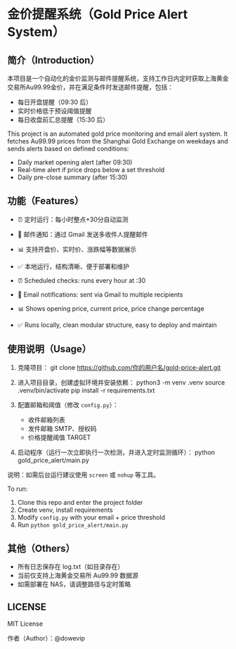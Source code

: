金价提醒系统（Gold Price Alert System）
========================================

简介（Introduction）
--------------------
本项目是一个自动化的金价监测与邮件提醒系统，支持工作日内定时获取上海黄金交易所Au99.99金价，并在满足条件时发送邮件提醒，包括：
- 每日开盘提醒（09:30 后）
- 实时价格低于预设阈值提醒
- 每日收盘前汇总提醒（15:30 后）

This project is an automated gold price monitoring and email alert system. It fetches Au99.99 prices from the Shanghai Gold Exchange on weekdays and sends alerts based on defined conditions:
- Daily market opening alert (after 09:30)
- Real-time alert if price drops below a set threshold
- Daily pre-close summary (after 15:30)

功能（Features）
--------------------
- ⏰ 定时运行：每小时整点+30分自动监测
- 📩 邮件通知：通过 Gmail 发送多收件人提醒邮件
- 📊 支持开盘价、实时价、涨跌幅等数据展示
- ✅ 本地运行，结构清晰、便于部署和维护

- ⏰ Scheduled checks: runs every hour at :30
- 📩 Email notifications: sent via Gmail to multiple recipients
- 📊 Shows opening price, current price, price change percentage
- ✅ Runs locally, clean modular structure, easy to deploy and maintain

使用说明（Usage）
--------------------
1. 克隆项目：
   git clone https://github.com/你的用户名/gold-price-alert.git

2. 进入项目目录，创建虚拟环境并安装依赖：
   python3 -m venv .venv
   source .venv/bin/activate
   pip install -r requirements.txt

3. 配置邮箱和阈值（修改 `config.py`）：
   - 收件邮箱列表
   - 发件邮箱 SMTP、授权码
   - 价格提醒阈值 TARGET

4. 启动程序（运行一次立即执行一次检测，并进入定时监测循环）：
   python gold_price_alert/main.py

说明：如需后台运行建议使用 `screen` 或 `nohup` 等工具。

To run:
1. Clone this repo and enter the project folder
2. Create venv, install requirements
3. Modify `config.py` with your email + price threshold
4. Run `python gold_price_alert/main.py`

其他（Others）
--------------------
- 所有日志保存在 log.txt（如目录存在）
- 当前仅支持上海黄金交易所 Au99.99 数据源
- 如需部署在 NAS，请调整路径与定时策略

LICENSE
--------------------
MIT License

作者（Author）：@dowevip
